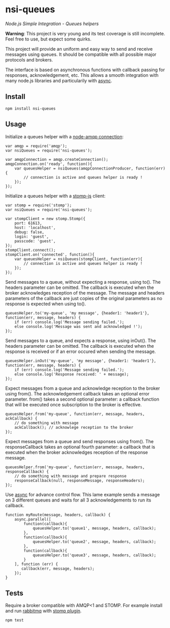 nsi-queues
==========

*Node.js Simple Integration - Queues helpers*

**Warning**: This project is very young and its test coverage is still incomplete. Feel free to use, but expect some quirks.

This project will provide an uniform and easy way to send and receive messages using queues.
It should be compatible with all possible major protocols and brokers.

The interface is based on asynchronous functions with callback passing for responses, acknowledgement, etc.
This allows a smooth integration with many node.js libraries and particularily with [async](https://github.com/caolan/async).

Install
-------

	npm install nsi-queues

Usage
-----

Initialize a queues helper with a [node-amqp connection](https://github.com/postwait/node-amqp):

```node
var amqp = require('amqp');
var nsiQueues = require('nsi-queues');

var amqpConnection = amqp.createConnection();
amqpConnection.on('ready', function(){
	var queuesHelper = nsiQueues(amqpConnectionProducer, function(err){
		// connection is active and queues helper is ready !
	});
});
```

Initialize a queues helper with a [stomp-js](https://github.com/benjaminws/stomp-js) client:

```node
var stomp = require('stomp');
var nsiQueues = require('nsi-queues');

var stompClient = new stomp.Stomp({
	port: 61613,
	host: 'localhost',
	debug: false,
	login: 'guest',
	passcode: 'guest',
});
stompClient.connect();
stompClient.on('connected', function(){
	var queuesHelper = nsiQueues(stompClient, function(err){
		// connection is active and queues helper is ready !
	});
});
```

Send messages to a queue, without expecting a response, using to().
The headers parameter can be omitted.
The callback is executed when the broker acknowledges reception of the message.
The message and headers parameters of the callback are just copies of the original parameters as no response is expected when using to().

```node
queuesHelper.to('my-queue', 'my message', {header1: 'header1'}, function(err, message, headers) {
	if (err) console.log('Message sending failed.');
	else console.log('Message was sent and acknowledged !');
});
```

Send messages to a queue, and expects a response, using inOut().
The headers parameter can be omitted.
The callback is executed when the response is received or if an error occured when sending the message.

```node
queuesHelper.inOut('my-queue', 'my message', {header1: 'header1'}, function(err, message, headers) {
	if (err) console.log('Message sending failed.');
	else console.log('Response received: ' + message);
});
```

Expect messages from a queue and acknowledge reception to the broker using from().
The acknowledgement callback takes an optional error parameter.
from() takes a second optional parameter: a callback function that will be executed once subscription to the broker is effective.

```node
queuesHelper.from('my-queue', function(err, message, headers, ackCallback) {
	// do something with message
	ackCallback(); // acknowlege reception to the broker
});
```

Expect messages from a queue and send responses using from().
The responseCallback takes an optional fourth parameter: a callback that is executed when the broker acknowledges reception of the response message.

```node
queuesHelper.from('my-queue', function(err, message, headers, responseCallback) {
	// do something with message and prepare response
	responseCallback(null, responseMessage, responseHeaders);
});
```

Use [async](https://github.com/caolan/async) for advance control flow.
This lame example sends a message on 3 different queues and waits for all 3 acknowledgements to run its callback.

```node	
function myRoute(message, headers, callback) {
	async.parallel([
	    function(callback){
	        queuesHelper.to('queue1', message, headers, callback);
	    },
	    function(callback){
	        queuesHelper.to('queue2', message, headers, callback);
	    },
	    function(callback){
	        queuesHelper.to('queue3', message, headers, callback);
	    }
	], function (err) {
	   callback(err, message, headers);
	});	
}
```
	
Tests
-----

Require a broker compatible with AMQP<1 and STOMP. For example install and run [rabbitmq](https://www.rabbitmq.com/) with [stomp plugin](http://www.rabbitmq.com/stomp.html).

    npm test
